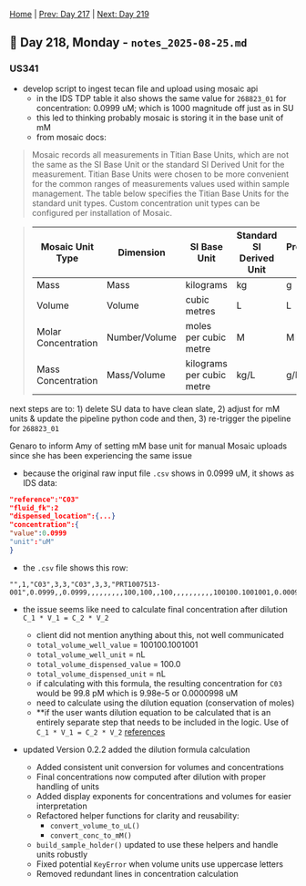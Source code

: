 [Home](../../main.md) | [Prev: Day 217](notes_2025-08-22.md) | [Next: Day 219](./notes_2025-08-26.md)

## 📝 Day 218, Monday - `notes_2025-08-25.md`


### US341
- develop script to ingest tecan file and upload using mosaic api
    * in the IDS TDP table it also shows the same value for `268823_01` for concentration: 0.0999 uM; which is 1000 magnitude off just as in SU
    * this led to thinking probably mosaic is storing it in the base unit of mM
    * from mosaic docs:

>Mosaic records all measurements in Titian Base Units, which are not the same as the SI Base Unit or the standard SI Derived Unit for the measurement. Titian Base Units were chosen to be more convenient for the common ranges of measurements values used within sample management. The table below specifies the Titian Base Units for the standard unit types. Custom concentration unit types can be configured per installation of Mosaic.

>|Mosaic Unit Type|Dimension|SI Base Unit|Standard SI Derived Unit|Prefix‑less Unit|Titian Base Unit|
>|---|---|---|---|---|---|
>|Mass|Mass|kilograms|kg|g|mg|
>|Volume|Volume|cubic metres|L|L|µL|
>|Molar Concentration|Number/Volume|moles per cubic metre|M|M|mM|
>|Mass Concentration|Mass/Volume|kilograms per cubic metre|kg/L|g/L|mg/mL|

next steps are to: 1) delete SU data to have clean slate, 2) adjust for mM units & update the pipeline python code and then, 3) re-trigger the pipeline for  `268823_01`

Genaro to inform Amy of setting mM base unit for manual Mosaic uploads since she has been experiencing the same issue

- because the original raw input file `.csv` shows in 0.0999 uM, it shows as IDS data:

```json
"reference":"C03"
"fluid_fk":2
"dispensed_location":{...}
"concentration":{
"value":0.0999
"unit":"uM"
}
```

- the `.csv` file shows this row:

```
"",1,"C03",3,3,"C03",3,3,"PRT1007513-001",0.0999,,0.0999,,,,,,,,,100,100,,100,,,,,,,,,,100100.1001001,0.000999
```

- the issue seems like need to calculate final concentration after dilution `C_1 * V_1 = C_2 * V_2`
    * client did not mention anything about this, not well communicated
    * `total_volume_well_value` = 100100.1001001
    * `total_volume_well_unit` = nL
    * `total_volume_dispensed_value` = 100.0
    * `total_volume_dispensed_unit` = nL
    * if calculating with this formula, the resulting concentration for `C03` would be 99.8 pM which is 9.98e-5 or 0.0000998 uM
    * need to calculate using the dilution equation (conservation of moles)
    * **if the user wants dilution equation to be calculated that is an entirely separate step that needs to be included in the logic. Use of `C_1 * V_1 = C_2 * V_2` [references](https://en.wikipedia.org/wiki/Dilution_(equation))

- updated Version 0.2.2 added the dilution formula calculation
    * Added consistent unit conversion for volumes and concentrations
    * Final concentrations now computed after dilution with proper handling of units
    * Added display exponents for concentrations and volumes for easier interpretation
    * Refactored helper functions for clarity and reusability:
        * `convert_volume_to_uL()`
        * `convert_conc_to_mM()`
    * `build_sample_holder()` updated to use these helpers and handle units robustly
    * Fixed potential `KeyError` when volume units use uppercase letters
    * Removed redundant lines in concentration calculation

